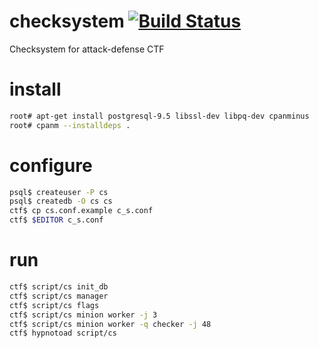 # checksystem [![Build Status](https://travis-ci.org/HackerDom/checksystem.svg?branch=master)](https://travis-ci.org/HackerDom/checksystem)
Checksystem for attack-defense CTF

# install
```bash
root# apt-get install postgresql-9.5 libssl-dev libpq-dev cpanminus
root# cpanm --installdeps .
```

# configure
```bash
psql$ createuser -P cs
psql$ createdb -O cs cs
ctf$ cp cs.conf.example c_s.conf
ctf$ $EDITOR c_s.conf
```

# run
```bash
ctf$ script/cs init_db
ctf$ script/cs manager
ctf$ script/cs flags
ctf$ script/cs minion worker -j 3
ctf$ script/cs minion worker -q checker -j 48
ctf$ hypnotoad script/cs
```
